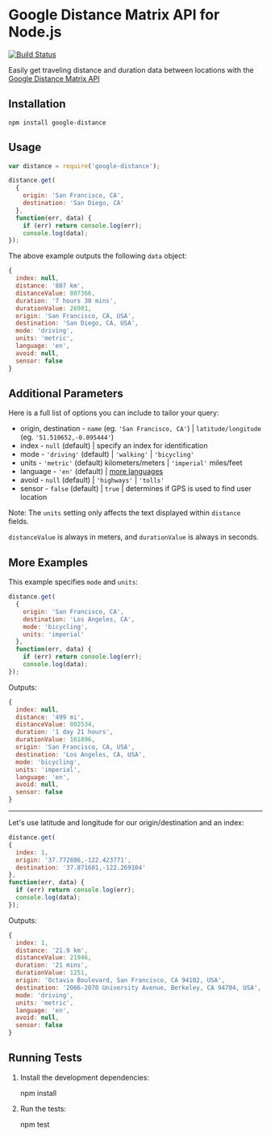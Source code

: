 # Google Distance Matrix API for Node.js
[![Build Status](https://travis-ci.org/edwlook/node-google-distance.svg?branch=master)](https://travis-ci.org/edwlook/node-google-distance)

Easily get traveling distance and duration data between locations with the [Google Distance Matrix API](https://developers.google.com/maps/documentation/distancematrix/)

## Installation

    npm install google-distance

## Usage
```js
var distance = require('google-distance');

distance.get(
  {
    origin: 'San Francisco, CA',
    destination: 'San Diego, CA'
  },
  function(err, data) {
    if (err) return console.log(err);
    console.log(data);
});
```
The above example outputs the following `data` object:
```js
{
  index: null,
  distance: '807 km',
  distanceValue: 807366,
  duration: '7 hours 30 mins',
  durationValue: 26981,
  origin: 'San Francisco, CA, USA',
  destination: 'San Diego, CA, USA',
  mode: 'driving',
  units: 'metric',
  language: 'en',
  avoid: null,
  sensor: false
}
```
## Additional Parameters

Here is a full list of options you can include to tailor your query:

* origin, destination - `name` (eg. `'San Francisco, CA'`) | `latitude/longitude` (eg. `'51.510652,-0.095444'`)
* index - `null` (default) | specify an index for identification
* mode - `'driving'` (default) | `'walking'` | `'bicycling'`
* units - `'metric'` (default) kilometers/meters | `'imperial'` miles/feet
* language - `'en'` (default) | [more languages](https://spreadsheets.google.com/pub?key=p9pdwsai2hDMsLkXsoM05KQ&gid=1)
* avoid - `null` (default) | `'highways'` | `'tolls'`
* sensor - `false` (default) | `true` | determines if GPS is used to find user location

Note: The `units` setting only affects the text displayed within `distance` fields.

`distanceValue` is always in meters, and `durationValue` is always in seconds.

## More Examples

This example specifies `mode` and `units`:

```js
distance.get(
  {
    origin: 'San Francisco, CA',
    destination: 'Los Angeles, CA',
    mode: 'bicycling',
    units: 'imperial'
  },
  function(err, data) {
    if (err) return console.log(err);
    console.log(data);
});
```

Outputs:

```js
{
  index: null,
  distance: '499 mi',
  distanceValue: 802534,
  duration: '1 day 21 hours',
  durationValue: 161896,
  origin: 'San Francisco, CA, USA',
  destination: 'Los Angeles, CA, USA',
  mode: 'bicycling',
  units: 'imperial',
  language: 'en',
  avoid: null,
  sensor: false
}
```

***

Let's use latitude and longitude for our origin/destination and an index:

```js
distance.get(
{
  index: 1,
  origin: '37.772886,-122.423771',
  destination: '37.871601,-122.269104'
},
function(err, data) {
  if (err) return console.log(err);
  console.log(data);
});
```

Outputs:

```js
{
  index: 1,
  distance: '21.9 km',
  distanceValue: 21946,
  duration: '21 mins',
  durationValue: 1251,
  origin: 'Octavia Boulevard, San Francisco, CA 94102, USA',
  destination: '2066-2070 University Avenue, Berkeley, CA 94704, USA',
  mode: 'driving',
  units: 'metric',
  language: 'en',
  avoid: null,
  sensor: false
}
```

## Running Tests

1) Install the development dependencies:

    npm install

2) Run the tests:

    npm test
